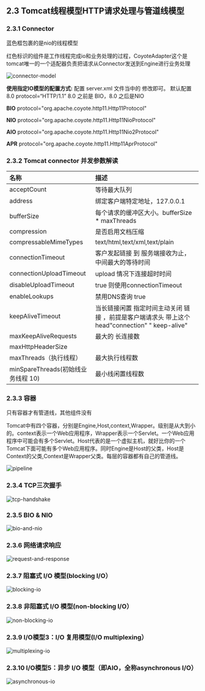 ## 2.3 Tomcat线程模型HTTP请求处理与管道线模型

### 2.3.1 Connector

蓝色框包裹的是nio的线程模型

红色标识的组件是工作线程完成io和业务处理的过程，CoyoteAdapter这个是tomcat唯一的一个适配器负责把请求从Connector发送到Engine进行业务处理

![connector-model](../source/images/ch-02/connector-model.png)

**使用指定IO模型的配置方式:** 配置 server.xml 文件当中的    修改即可。 默认配置 8.0  protocol=“HTTP/1.1” 8.0 之前是 BIO，8.0 之后是NIO 

**BIO** protocol="org.apache.coyote.http11.Http11Protocol"

**NIO** protocol="org.apache.coyote.http11.Http11NioProtocol"

**AIO** protocol="org.apache.coyote.http11.Http11Nio2Protocol"

**APR** protocol="org.apache.coyote.http11.Http11AprProtocol"



### 2.3.2 Tomcat connector 并发参数解读

| 名称 | 描述 |
|:----|:----|
| acceptCount | 等待最大队列 |
| address | 绑定客户端特定地址，127.0.0.1 |
| bufferSize | 每个请求的缓冲区大小。bufferSize * maxThreads |
| compression | 是否启用文档压缩 |
| compressableMimeTypes | text/html,text/xml,text/plain |
| connectionTimeout | 客户发起链接 到 服务端接收为止，中间最大的等待时间 |
| connectionUploadTimeout | upload 情况下连接超时时间 |
| disableUploadTimeout | true 则使用connectionTimeout |
| enableLookups | 禁用DNS查询 true |
| keepAliveTimeout | 当长链接闲置 指定时间主动关闭 链接 ，前提是客户端请求头 带上这个 head"connection" " keep-alive" |
| maxKeepAliveRequests | 最大的 长连接数 |
| maxHttpHeaderSize |
| maxThreads（执行线程） | 最大执行线程数 |
| minSpareThreads(初始线业务线程 10) |最小线闲置线程数 |



### 2.3.3 容器

只有容器才有管道线，其他组件没有

Tomcat中有四个容器，分别是Engine,Host,context,Wrapper。级别是从大到小的。context表示一个Web应用程序，Wrapper表示一个Servlet。一个Web应用程序中可能会有多个Servlet。Host代表的是一个虚拟主机，就好比你的一个Tomcat下面可能有多个Web应用程序。同时Engine是Host的父类，Host是Context的父类,Context是Wrapper父类。每层的容器都有自己的管道线。

![pipeline](../source/images/ch-02/pipeline.png)



### 2.3.4 TCP三次握手

![tcp-handshake](../source/images/ch-02/tcp-handshake.png)



### 2.3.5 BIO & NIO

![bio-and-nio](../source/images/ch-02/bio-and-nio.png)



### 2.3.6 网络请求响应

![request-and-response](../source/images/ch-02/request-and-response.png)



### 2.3.7 阻塞式 I/O 模型(blocking I/O）

![blocking-io](../source/images/ch-02/blocking-io.png)



### 2.3.8 非阻塞式 I/O 模型(non-blocking I/O）

![non-blocking-io](../source/images/ch-02/non-blocking-io.png)



### 2.3.9 I/O模型3：I/O 复用模型(I/O multiplexing）

![multiplexing-io](../source/images/ch-02/multiplexing-io.png)



### 2.3.10 I/O模型5：异步 I/O 模型（即AIO，全称asynchronous I/O）

![asynchronous-io](../source/images/ch-02/asynchronous-io.png)




